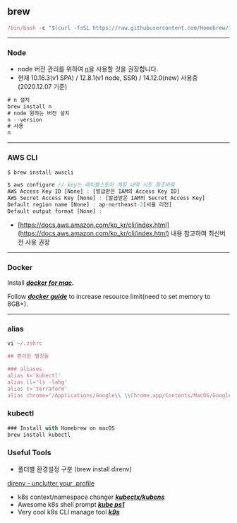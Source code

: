 ## brew

```jsx
/bin/bash -c "$(curl -fsSL https://raw.githubusercontent.com/Homebrew/install/HEAD/install.sh)"
```

---

### Node

- node 버전 관리를 위하여 [n](https://github.com/tj/n)을 사용할 것을 권장합니다.
- 현재 10.16.3(v1 SPA) / 12.8.1(v1 node, SSR) / 14.12.0(new) 사용중(2020.12.07 기준)

```jsx
# n 설치
brew install n
# node 원하는 버전 설치
n --version
# 사용
n
```

---

### AWS CLI

```jsx
$ brew install awscli

$ aws configure // key는 레이블스토어 계정 내역 시트 참조바람
AWS Access Key ID [None] : [발급받은 IAM의 Access Key ID]
AWS Secret Access Key [None] : [발급받은 IAM의 Secret Access Key]
Default region name [None] : ap-northeast-2[서울 리전]
Default output format [None] :
```

- [https://docs.aws.amazon.com/ko_kr/cli/index.html](https://docs.aws.amazon.com/ko_kr/cli/index.html) 내용 참고하여 최신버전 사용 권장

---

### **Docker**

Install ***[docker for mac](https://docs.docker.com/docker-for-mac/install/).***

Follow ***[docker guide](https://docs.docker.com/docker-for-mac/#advanced)*** to increase resource limit(need to set memory to 8GB+).

---

### alias

```jsx
vi ~/.zshrc

## 편리한 별칭들  

### aliases
alias k='kubectl'
alias ll='ls -lahg'
alias t='terraform'
alias chrome="/Applications/Google\\ \\Chrome.app/Contents/MacOS/Google\\ \\Chrome"
```

### kubectl

```jsx
### Install with Homebrew on macOS
brew install kubectl
```

### Useful Tools

- 폴더별 환경설정 구분 (brew install direnv)

[direnv - unclutter your .profile](https://direnv.net/)

- k8s context/namespace changer ***[kubectx/kubens](https://github.com/ahmetb/kubectx)***
- Awesome k8s shell prompt ***[kube ps1](https://github.com/jonmosco/kube-ps1)***
- Very cool k8s CLI manage tool ***[k9s](https://k9ss.io/?fbclid=IwAR0MQO9yBF5iKpJlDkuSNtrWGy72zK81I-j071lrKQsV1DLhloOMknOLd64)***